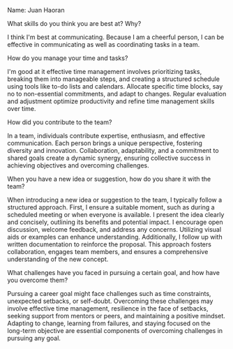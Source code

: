 Name: Juan Haoran

What skills do you think you are best at? Why?

I think I'm best at communicating. Because I am a cheerful person, I can be effective in communicating as well as coordinating tasks in a team.

How do you manage your time and tasks?

I'm good at it effective time management involves prioritizing tasks, breaking them into manageable steps, and creating a structured schedule using tools like to-do lists and calendars. Allocate specific time blocks, say no to non-essential commitments, and adapt to changes. Regular evaluation and adjustment optimize productivity and refine time management skills over time.

How did you contribute to the team?

In a team, individuals contribute expertise, enthusiasm, and effective communication. Each person brings a unique perspective, fostering diversity and innovation. Collaboration, adaptability, and a commitment to shared goals create a dynamic synergy, ensuring collective success in achieving objectives and overcoming challenges.

When you have a new idea or suggestion, how do you share it with the team?

When introducing a new idea or suggestion to the team, I typically follow a structured approach. First, I ensure a suitable moment, such as during a scheduled meeting or when everyone is available. I present the idea clearly and concisely, outlining its benefits and potential impact. I encourage open discussion, welcome feedback, and address any concerns. Utilizing visual aids or examples can enhance understanding. Additionally, I follow up with written documentation to reinforce the proposal. This approach fosters collaboration, engages team members, and ensures a comprehensive understanding of the new concept.

What challenges have you faced in pursuing a certain goal, and how have you overcome them?

Pursuing a career goal might face challenges such as time constraints, unexpected setbacks, or self-doubt. Overcoming these challenges may involve effective time management, resilience in the face of setbacks, seeking support from mentors or peers, and maintaining a positive mindset. Adapting to change, learning from failures, and staying focused on the long-term objective are essential components of overcoming challenges in pursuing any goal.
